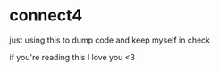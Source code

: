 # connect4

just using this to dump code and keep myself in check

if you're reading this I love you <3

